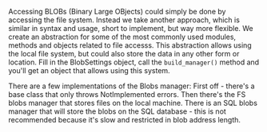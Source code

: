 Accessing BLOBs (Binary Large OBjects) could simply be done by accessing the file system.
Instead we take another approach, which is similar in syntax and usage, short to implement, but way more flexible.
We create an abstraction for some of the most commonly used modules, methods and objects related to file accesss.
This abstraction allows using the local file system, but could also store the data in any other form or location.
Fill in the BlobSettings object, call the `build_manager()` method and you'll get an object that allows using this system.

There are a few implementations of the Blobs manager:
First off - there's a base class that only throws NotImplemented errors.
Then there's the FS blobs manager that stores files on the local machine.
There is an SQL blobs manager that will store the blobs on the SQL database - this is not recommended because it's slow and restricted in blob address length.
